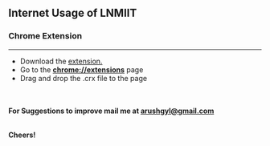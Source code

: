 <h2>Internet Usage of LNMIIT</h2>
<h3>Chrome Extension</h3><hr>

<ul>
	<li>Download the <a href="https://github.com/arush0311/lnmiit-internet-balance/raw/master/dist/lnmiit_cyberoam_usage.crx">extension.</a></li>
	<li>Go to the <b><a href="chrome://extensions">chrome://extensions</a></b> page</li>
	<li>Drag and drop the .crx file to the page</li>
</ul>

<br><br>
<b>For Suggestions to improve mail me at arushgyl@gmail.com</b>
<br><br>

<b>Cheers!</b>

